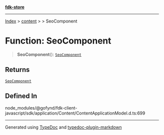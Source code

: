 [**fdk-store**](../../../README.md)
***

[Index](../../../API.md) > [content](../../README.md) > [<internal>](../README.md) > SeoComponent

# Function: SeoComponent

> **SeoComponent**(): [`SeoComponent`](../type-aliases/type-alias.SeoComponent.md)

## Returns

[`SeoComponent`](../type-aliases/type-alias.SeoComponent.md)

## Defined In

node\_modules/@gofynd/fdk-client-javascript/sdk/application/Content/ContentApplicationModel.d.ts:699

***
Generated using [TypeDoc](https://typedoc.org/) and [typedoc-plugin-markdown](https://www.npmjs.com/package/typedoc-plugin-markdown)
